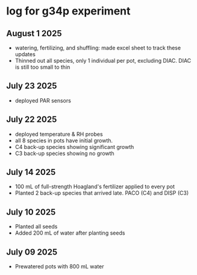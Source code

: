 # log for g34p experiment

## August 1 2025
- watering, fertilizing, and shuffling: made excel sheet to track these updates
- Thinned out all species, only 1 individual per pot, excluding DIAC. DIAC is still too small to thin


## July 23 2025
- deployed PAR sensors

## July 22 2025
- deployed temperature & RH probes
- all 8 species in pots have initial growth. 
- C4 back-up species showing significant growth
- C3 back-up species showing no growth 

## July 14 2025
- 100 mL of full-strength Hoagland's fertilizer applied to every pot
- Planted 2 back-up species that arrived late. PACO (C4) and DISP (C3)

## July 10 2025
- Planted all seeds
- Added 200 mL of water after planting seeds

## July 09 2025
-  Prewatered pots with 800 mL water